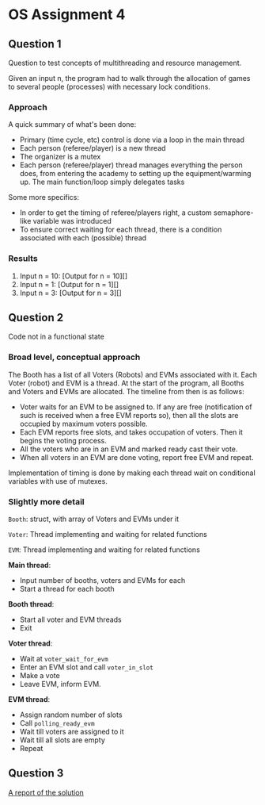 # OS Assignment 4

## Question 1
Question to test concepts of multithreading and resource management.

Given an input n, the program had to walk through the allocation of games
to several people (processes) with necessary lock conditions.

### Approach
A quick summary of what's been done:
- Primary (time cycle, etc) control is done via a loop in the main thread
- Each person (referee/player) is a new thread
- The organizer is a mutex
- Each person (referee/player) thread manages everything the person does,
from entering the academy to setting up the equipment/warming up. The main
function/loop simply delegates tasks

Some more specifics:
- In order to get the timing of referee/players right, a custom semaphore-like
 variable was introduced
- To ensure correct waiting for each thread, there is a condition associated
 with each (possible) thread

### Results
1. Input n = 10: [Output for n = 10][]
2. Input n = 1: [Output for n = 1][]
3. Input n = 3: [Output for n = 3][]

## Question 2
Code not in a functional state

### Broad level, conceptual approach
The Booth has a list of all Voters (Robots) and EVMs associated with it.
Each Voter (robot) and EVM is a thread. At the start of the program, all
Booths and Voters and EVMs are allocated. The timeline from then is as
follows:
 - Voter waits for an EVM to be assigned to.
 If any are free (notification of such is received when a free EVM reports so), then all the slots are occupied by maximum voters possible.
 - Each EVM reports free slots, and takes occupation of voters. Then it begins
 the voting process.  
 - All the voters who are in an EVM and marked ready cast their vote.
 - When all voters in an EVM are done voting, report free EVM and repeat.

Implementation of timing is done by making each thread wait on conditional
variables with use of mutexes.

### Slightly more detail
`Booth`: struct, with array of Voters and EVMs under it

`Voter`: Thread implementing and waiting for related functions

`EVM`: Thread implementing and waiting for related functions

**Main thread**:
 - Input number of booths, voters and EVMs for each
 - Start a thread for each booth

**Booth thread**:
 - Start all voter and EVM threads
 - Exit

**Voter thread**:
 - Wait at `voter_wait_for_evm`
 - Enter an EVM slot and call `voter_in_slot`
 - Make a vote
 - Leave EVM, inform EVM.

**EVM thread**:
 - Assign random number of slots
 - Call `polling_ready_evm`
 - Wait till voters are assigned to it
 - Wait till all slots are empty
 - Repeat

## Question 3

[A report of the solution](report.md)
